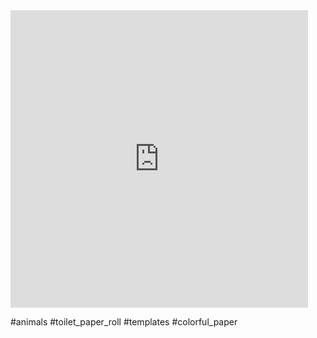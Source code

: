 <iframe src="https://www.facebook.com/plugins/video.php?height=476&href=https%3A%2F%2Fwww.facebook.com%2Ffunactivitiesforkiddos%2Fvideos%2F1152575785710304%2F&show_text=false&width=476&t=0" width="476" height="476" style="border:none;overflow:hidden" scrolling="no" frameborder="0" allowfullscreen="true" allow="autoplay; clipboard-write; encrypted-media; picture-in-picture; web-share" allowFullScreen="true"></iframe>

#animals #toilet_paper_roll #templates #colorful_paper 